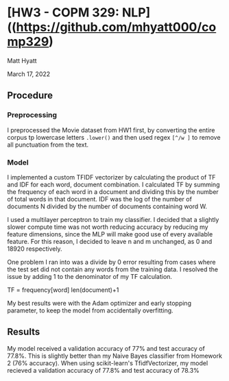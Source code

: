 # [HW3 - COPM 329: NLP]((https://github.com/mhyatt000/comp329)

Matt Hyatt   

March 17, 2022

## Procedure

### Preprocessing

I preprocessed the Movie dataset from HW1 first, by converting the entire corpus tp lowercase letters `.lower()` and then used regex `[^/w ]` to remove all punctuation from the text.

### Model

I implemented a custom TFIDF vectorizer by calculating the product of TF and IDF for each word, document combination.  I calculated TF by summing the frequency of each word in a document and dividing this by the number of total words in that document.  IDF was the log of the number of documents N divided by the number of documents containing word W.

I used a multilayer perceptron to train my classifier. I decided that a slightly slower compute time was not worth reducing accuracy by reducing my feature dimensions, since the MLP will make good use of every available feature. For this reason, I decided to leave n and m unchanged, as 0 and 18920 respectively.

One problem I ran into was a divide by 0 error resulting from cases where the test set did not contain any words from the training data.  I resolved the issue by adding 1 to the denominator of my TF calculation.

TF = frequency[word] len(document)+1

My best results were with the Adam optimizer and early stopping parameter, to keep the model from accidentally overfitting.

## Results

My model received a validation accuracy of 77% and test accuracy of 77.8%.  This is slightly better than my Naive Bayes classifier from Homework 2 (76% accuracy).  When using scikit-learn's TfidfVectorizer, my model recieved a validation accuracy of 77.8% and test accuracy of 78.3%
